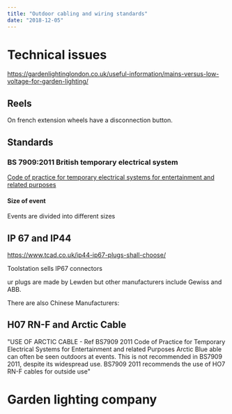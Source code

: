```yaml
---
title: "Outdoor cabling and wiring standards"
date: "2018-12-05"
---
```


# Technical issues

https://gardenlightinglondon.co.uk/useful-information/mains-versus-low-voltage-for-garden-lighting/

## Reels
On french extension wheels have a disconnection button.


## Standards

### BS 7909:2011 British temporary electrical system

[Code of practice for temporary electrical systems for entertainment and related purposes]: https://shop.bsigroup.com/ProductDetail/?pid=000000000030228298

[Code of practice for temporary electrical systems for entertainment and related purposes]

#### Size of event
Events are divided into different sizes

## IP 67 and IP44

https://www.tcad.co.uk/ip44-ip67-plugs-shall-choose/

Toolstation sells IP67 connectors

ur plugs are made by Lewden but other manufacturers include Gewiss and ABB.

There are also Chinese Manufacturers:


## H07 RN-F and Arctic Cable

"USE OF ARCTIC CABLE - Ref BS7909 2011 Code of Practice for Temporary Electrical Systems for Entertainment and related Purposes
Arctic Blue able can often be seen outdoors at events. This is not recommended in BS7909 2011, despite its widespread use.
BS7909 2011 recommends the use of HO7 RN-F cables for outside use"


# Garden lighting company



